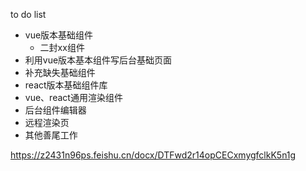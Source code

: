 to do list
* vue版本基础组件
  * 二封xx组件
* 利用vue版本基本组件写后台基础页面
* 补充缺失基础组件
* react版本基础组件库
* vue、react通用渲染组件
* 后台组件编辑器
* 远程渲染页
* 其他善尾工作

<!-- 设计文档 -->
https://z2431n96ps.feishu.cn/docx/DTFwd2r14opCECxmygfclkK5n1g